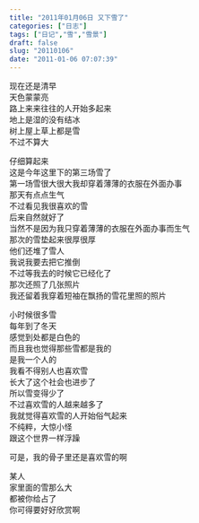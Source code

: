 ```yaml
---
title: "2011年01月06日 又下雪了"
categories: ["日志"]
tags: ["日记","雪","雪景"]
draft: false
slug: "20110106"
date: "2011-01-06 07:07:39"
---
```


<p>现在还是清早<br />
天色蒙蒙亮<br />
路上来来往往的人开始多起来<br />
地上是湿的没有结冰<br />
树上屋上草上都是雪<br />
不过不算大</p>
<p>仔细算起来<br />
这是今年这里下的第三场雪了<br />
第一场雪很大很大我却穿着薄薄的衣服在外面办事<br />
那天有点点生气<br />
不过看见我很喜欢的雪<br />
后来自然就好了<br />
当然不是因为我只穿着薄薄的衣服在外面办事而生气<br />
那次的雪垫起来很厚很厚<br />
他们还堆了雪人<br />
我说我要去把它推倒<br />
不过等我去的时候它已经化了<br />
那次还照了几张照片<br />
我还留着我穿着短袖在飘扬的雪花里照的照片</p>
<p>小时候很多雪<br />
每年到了冬天<br />
感觉到处都是白色的<br />
而且我也觉得那些雪都是我的<br />
是我一个人的<br />
我看不得别人也喜欢雪<br />
长大了这个社会也进步了<br />
所以雪变得少了<br />
不过喜欢雪的人越来越多了<br />
我就觉得喜欢雪的人开始俗气起来<br />
不纯粹，大惊小怪<br />
跟这个世界一样浮躁</p>
<p>可是，我的骨子里还是喜欢雪的啊</p>
<p>某人<br />
家里面的雪那么大<br />
都被你给占了<br />
你可得要好好欣赏啊</p>
